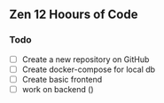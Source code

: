 ## Zen 12 Hoours of Code

### Todo
- [ ] Create a new repository on GitHub
- [ ] Create docker-compose for local db 
- [ ] Create basic frontend
- [ ] work on backend ()
